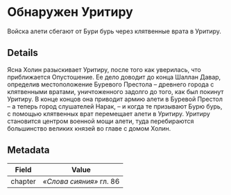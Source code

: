 # Обнаружен Уритиру
Войска алети сбегают от Бури бурь через клятвенные врата в Уритиру.

## Details
Ясна Холин разыскивает Уритиру, после того как уверилась, что приближается Опустошение. Ее дело доводит до конца Шаллан Давар, определив местоположение Буревого Престола – древнего города с клятвенными вратами, уничтоженного задолго до того, как был покинут Уритиру. В конце концов она приводит армию алети в Буревой Престол – а теперь город слушателей Нарак, – и когда те призывают Бурю бурь, с помощью клятвенных врат перемещает алети в Уритиру. Уритиру становится центром военной мощи алети, туда перебираются большинство великих князей во главе с домом Холин.

## Metadata
| Field | Value |
| ----- | ----- |
| chapter | *«Слова сияния»* гл. 86 |
